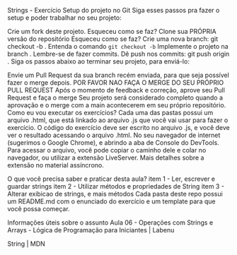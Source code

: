 Strings - Exercício
Setup do projeto no Git
Siga esses passos pra fazer o setup e poder trabalhar no seu projeto:

 Crie um fork deste projeto.
Esqueceu como se faz?
 Clone sua PRÓPRIA versão do repositório
Esqueceu como se faz?
 Crie uma nova branch: git checkout -b <turma-nome-sobrenome-strings>.
Entenda o comando `git checkout -b`
 Implemente o projeto na branch <turma-nome-sobrenome-strings>. Lembre-se de fazer commits.
 Dê push nos commits: git push origin <turma-nome-sobrenome-strings>.
Siga os passos abaixo ao terminar seu projeto, para enviá-lo:

 Envie um Pull Request da sua branch recém enviada, para que seja possível fazer o merge depois. POR FAVOR NAO FAÇA O MERGE DO SEU PRÓPRIO PULL REQUEST
 Após o momento de feedback e correção, aprove seu Pull Request e faça o merge
 Seu projeto será considerado completo quando a aprovação e o merge com a main acontecerem em seu próprio repositório.
Como eu vou executar os exercícios?
Cada uma das pastas possui um arquivo .html, que está linkado ao arquivo .js que você vai usar para fazer o exercício. O código do exercício deve ser escrito no arquivo .js, e você deve ver o resultado acessando o arquivo .html. No seu navegador de internet (sugerimos o Google Chrome), e abrindo a aba de Console do DevTools. Para acessar o arquivo, você pode copiar o caminho dele e colar no navegador, ou utilizar a extensão LiveServer. Mais detalhes sobre a extensão no material assíncrono.

O que você precisa saber e praticar desta aula?
 item 1 - Ler, escrever e guardar strings
 item 2 - Utilizar métodos e propriedades de String
 item 3 - Alterar exibicao de strings, e mais métodos
Cada pasta deste repo possui um README.md com o enunciado do exercício e um template para que você possa começar.

Informações úteis sobre o assunto
Aula 06 - Operações com Strings e Arrays - Lógica de Programação para Iniciantes | Labenu

String | MDN